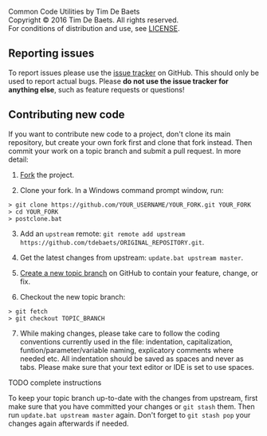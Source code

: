 Common Code Utilities by Tim De Baets  
Copyright © 2016 Tim De Baets. All rights reserved.  
For conditions of distribution and use, see [LICENSE](LICENSE).  

Reporting issues
----------------

To report issues please use the [issue tracker](https://github.com/tdebaets/common/issues) on GitHub. This should only be used to report actual bugs. Please **do not use the issue tracker for anything else**, such as feature requests or questions!

Contributing new code
---------------------

If you want to contribute new code to a project, don't clone its main repository, but create your own fork first and clone that fork instead. Then commit your work on a topic branch and submit a pull request. In more detail:

1. [Fork](https://help.github.com/articles/fork-a-repo/) the project.

2. Clone your fork. In a Windows command prompt window, run:
  ```
  > git clone https://github.com/YOUR_USERNAME/YOUR_FORK.git YOUR_FORK
  > cd YOUR_FORK
  > postclone.bat
  ```

3. Add an `upstream` remote: `git remote add upstream https://github.com/tdebaets/ORIGINAL_REPOSITORY.git`.

4. Get the latest changes from upstream: `update.bat upstream master`.

5. [Create a new topic branch](https://help.github.com/articles/creating-and-deleting-branches-within-your-repository/) on GitHub to contain your feature, change, or fix.

6. Checkout the new topic branch:
  ```
  > git fetch
  > git checkout TOPIC_BRANCH
  ```

7. While making changes, please take care to follow the coding conventions currently used in the file: indentation, capitalization, funtion/parameter/variable naming, explicatory comments where needed etc. All indentation should be saved as spaces and never as tabs. Please make sure that your text editor or IDE is set to use spaces.

TODO complete instructions

To keep your topic branch up-to-date with the changes from upstream, first make sure that you have committed your changes or `git stash` them. Then run `update.bat upstream master` again. Don't forget to `git stash pop` your changes again afterwards if needed.

